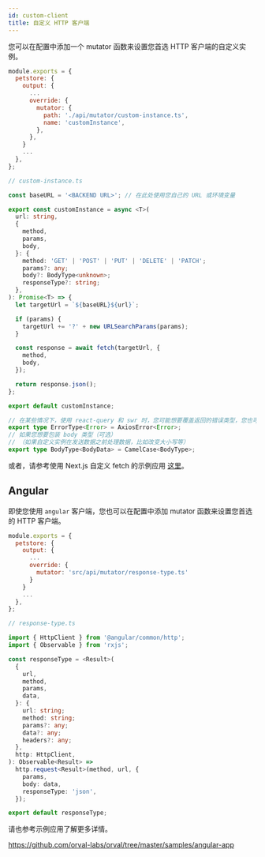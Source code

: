 ```yaml
---
id: custom-client
title: 自定义 HTTP 客户端
---
```


您可以在配置中添加一个 mutator 函数来设置您首选 HTTP 客户端的自定义实例。

```js
module.exports = {
  petstore: {
    output: {
      ...
      override: {
        mutator: {
          path: './api/mutator/custom-instance.ts',
          name: 'customInstance',
        },
      },
    }
    ...
  },
};
```

```ts
// custom-instance.ts

const baseURL = '<BACKEND URL>'; // 在此处使用您自己的 URL 或环境变量

export const customInstance = async <T>(
  url: string,
  {
    method,
    params,
    body,
  }: {
    method: 'GET' | 'POST' | 'PUT' | 'DELETE' | 'PATCH';
    params?: any;
    body?: BodyType<unknown>;
    responseType?: string;
  },
): Promise<T> => {
  let targetUrl = `${baseURL}${url}`;

  if (params) {
    targetUrl += '?' + new URLSearchParams(params);
  }

  const response = await fetch(targetUrl, {
    method,
    body,
  });

  return response.json();
};

export default customInstance;

// 在某些情况下，使用 react-query 和 swr 时，您可能想要覆盖返回的错误类型，您也可以在这里这样做
export type ErrorType<Error> = AxiosError<Error>;
// 如果您想要包装 body 类型（可选）
// （如果自定义实例在发送数据之前处理数据，比如改变大小写等）
export type BodyType<BodyData> = CamelCase<BodyType>;
```

或者，请参考使用 Next.js 自定义 fetch 的示例应用 [这里](https://github.com/orval-labs/orval/blob/master/samples/next-app-with-fetch/custom-fetch.ts)。

## Angular

即使您使用 `angular` 客户端，您也可以在配置中添加 mutator 函数来设置您首选的 HTTP 客户端。

```js
module.exports = {
  petstore: {
    output: {
      ...
      override: {
        mutator: 'src/api/mutator/response-type.ts'
      }
    }
    ...
  },
};
```

```ts
// response-type.ts

import { HttpClient } from '@angular/common/http';
import { Observable } from 'rxjs';

const responseType = <Result>(
  {
    url,
    method,
    params,
    data,
  }: {
    url: string;
    method: string;
    params?: any;
    data?: any;
    headers?: any;
  },
  http: HttpClient,
): Observable<Result> =>
  http.request<Result>(method, url, {
    params,
    body: data,
    responseType: 'json',
  });

export default responseType;
```

请也参考示例应用了解更多详情。

https://github.com/orval-labs/orval/tree/master/samples/angular-app
